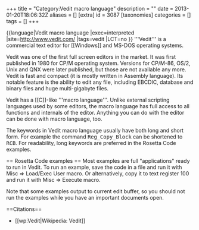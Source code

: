 +++
title = "Category:Vedit macro language"
description = ""
date = 2013-01-20T18:06:32Z
aliases = []
[extra]
id = 3087
[taxonomies]
categories = []
tags = []
+++

{{language|Vedit macro language
|exec=interpreted
|site=http://www.vedit.com/
|tags=vedit
|LCT=no
}}
'''Vedit''' is a commercial text editor for [[Windows]] and MS-DOS operating systems.

Vedit was one of the first full screen editors in the market. It was first published in 1980 for CP/M operating system.
Versions for CP/M-86, OS/2, Unix and QNX were later published, but those are not available any more.
Vedit is fast and compact (it is mostly written in Assembly language).
Its notable feature is the ability to edit any file, including EBCDIC, database and binary files and huge multi-gigabyte files.

Vedit has a [[C]]-like '''macro language'''. Unlike external scripting languages used by some editors, the macro language has full access to all functions and internals of the editor. Anything you can do with the editor can be done with macro language, too. 

The keywords in Vedit macro language usually have both long and short form.
For example the command <tt>Reg_Copy_Block</tt> can be shortened to <tt>RCB</tt>.
For readability, long keywords are preferred in the Rosetta Code examples.

== Rosetta Code examples ==
Most examples are full "applications" ready to run in Vedit.
To run an example, save the code in a file and run it with Misc &rArr; Load/Exec User macro.
Or alternatively, copy it to text register 100 and run it with Misc &rArr; Execute macro.

Note that some examples output to current edit buffer, so you should not run the examples while you have an important documents open.

==Citations==
* [[wp:Vedit|Wikipedia: Vedit]]
